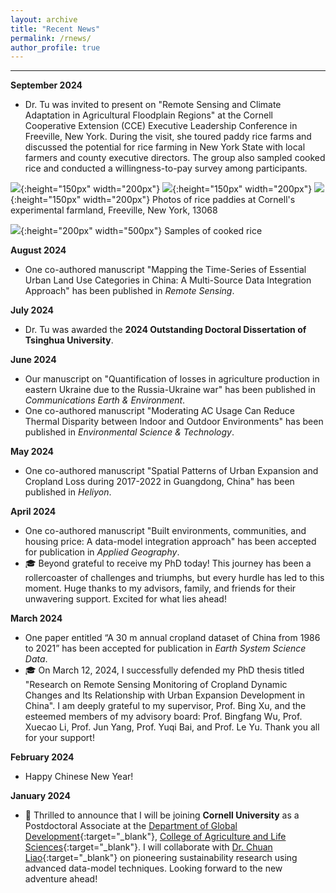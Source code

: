 ```yaml
---
layout: archive
title: "Recent News"
permalink: /rnews/
author_profile: true
---
```


--------------------------------------------------
**September 2024**

* Dr. Tu was invited to present on "Remote Sensing and Climate Adaptation in Agricultural Floodplain Regions" at the Cornell Cooperative Extension (CCE) Executive Leadership Conference in Freeville, New York. During the visit, she toured paddy rice farms and discussed the potential for rice farming in New York State with local farmers and county executive directors. The group also sampled cooked rice and conducted a willingness-to-pay survey among participants.

![](https://thutyecology.github.io/images/rice-paddy-1.jpg){:height="150px" width="200px"}
![](https://thutyecology.github.io/images/rice-paddy-2.jpg){:height="150px" width="200px"}
![](https://thutyecology.github.io/images/rice-paddy-3.jpg){:height="150px" width="200px"}
Photos of rice paddies at Cornell's experimental farmland, Freeville, New York, 13068

![](https://thutyecology.github.io/images/rice-paddy-4.jpg){:height="200px" width="500px"}
Samples of cooked rice


**August 2024**
* One co-authored manuscript "Mapping the Time-Series of Essential Urban Land Use Categories in China: A Multi-Source Data Integration Approach" has been published in *Remote Sensing*.

**July 2024**
* Dr. Tu was awarded the **2024 Outstanding Doctoral Dissertation of Tsinghua University**.

**June 2024**
* Our manuscript on "Quantification of losses in agriculture production in eastern Ukraine due to the Russia-Ukraine war" has been published in *Communications Earth & Environment*.
* One co-authored manuscript "Moderating AC Usage Can Reduce Thermal Disparity between Indoor and Outdoor Environments" has been published in *Environmental Science & Technology*.

**May 2024**
* One co-authored manuscript "Spatial Patterns of Urban Expansion and Cropland Loss during 2017-2022 in Guangdong, China" has been published in *Heliyon*.

**April 2024**
* One co-authored manuscript "Built environments, communities, and housing price: A data-model integration approach" has been accepted for publication in *Applied Geography*.
* 🎓 Beyond grateful to receive my PhD today! This journey has been a rollercoaster of challenges and triumphs, but every hurdle has led to this moment. Huge thanks to my advisors, family, and friends for their unwavering support. Excited for what lies ahead!

**March 2024**
* One paper entitled “A 30 m annual cropland dataset of China from 1986 to 2021” has been accepted for publication in *Earth System Science Data*.
* 🎓 On March 12, 2024, I successfully defended my PhD thesis titled "Research on Remote Sensing Monitoring of Cropland Dynamic Changes and Its Relationship with Urban Expansion Development in China". I am deeply grateful to my supervisor, Prof. Bing Xu, and the esteemed members of my advisory board: Prof. Bingfang Wu, Prof. Xuecao Li, Prof. Jun Yang, Prof. Yuqi Bai, and Prof. Le Yu. Thank you all for your support!

**February 2024**
* Happy Chinese New Year!

**January 2024**  
* 🌟 Thrilled to announce that I will be joining **Cornell University** as a Postdoctoral Associate at the [Department of Global Development](https://cals.cornell.edu/global-development){:target="_blank"}, [College of Agriculture and Life Sciences](https://cals.cornell.edu/){:target="_blank"}. I will collaborate with [Dr. Chuan Liao](https://cals.cornell.edu/chuan-liao){:target="_blank"} on pioneering sustainability research using advanced data-model techniques. Looking forward to the new adventure ahead!

